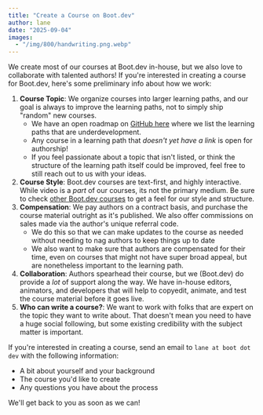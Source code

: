 ```yaml
---
title: "Create a Course on Boot.dev"
author: lane
date: "2025-09-04"
images:
  - "/img/800/handwriting.png.webp"
---
```


We create most of our courses at Boot.dev in-house, but we also love to collaborate with talented authors! If you're interested in creating a course for Boot.dev, here's some preliminary info about how we work:

1. **Course Topic**: We organize courses into larger learning paths, and our goal is always to improve the learning paths, not to simply ship "random" new courses.
   - We have an open roadmap on [GitHub here](https://github.com/bootdotdev/curriculum) where we list the learning paths that are underdevelopment.
   - Any course in a learning path that _doesn't yet have a link_ is open for authorship!
   - If you feel passionate about a topic that isn't listed, or think the structure of the learning path itself could be improved, feel free to still reach out to us with your ideas.
2. **Course Style**: Boot.dev courses are text-first, and highly interactive. While video is a _part_ of our courses, its not the primary medium. Be sure to check [other Boot.dev courses](https://www.boot.dev/courses) to get a feel for our style and structure.
3. **Compensation**: We pay authors on a contract basis, and purchase the course material outright as it's published. We also offer commissions on sales made via the author's unique referral code.
   - We do this so that we can make updates to the course as needed without needing to nag authors to keep things up to date
   - We also want to make sure that authors are compensated for their time, even on courses that might not have super broad appeal, but are nonetheless important to the learning path.
4. **Collaboration**: Authors spearhead their course, but we (Boot.dev) do provide a _lot_ of support along the way. We have in-house editors, animators, and developers that will help to copyedit, animate, and test the course material before it goes live.
5. **Who can write a course?**: We want to work with folks that are expert on the topic they want to write about. That doesn't mean you need to have a huge social following, but some existing credibility with the subject matter is important.

If you're interested in creating a course, send an email to `lane at boot dot dev` with the following information:

- A bit about yourself and your background
- The course you'd like to create
- Any questions you have about the process

We'll get back to you as soon as we can!
